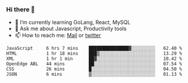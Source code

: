 ### Hi there 👋

- 🌱 I’m currently learning GoLang, React, MySQL
- 💬 Ask me about Javascript, Productivity tools 
- 📫 How to reach me: [Mail](mailto:kvaishak47@gmail.com) or [twitter](https://twitter.com/kvaish4k)

<!--START_SECTION:waka-->

```text
JavaScript     6 hrs 7 mins    ███████████████▓░░░░░░░░░   62.40 %
HTML           1 hr 18 mins    ███▒░░░░░░░░░░░░░░░░░░░░░   13.29 %
XML            1 hr 1 min      ██▓░░░░░░░░░░░░░░░░░░░░░░   10.42 %
OpenEdge ABL   44 mins         ██░░░░░░░░░░░░░░░░░░░░░░░   07.54 %
CSS            26 mins         █░░░░░░░░░░░░░░░░░░░░░░░░   04.50 %
JSON           6 mins          ▒░░░░░░░░░░░░░░░░░░░░░░░░   01.13 %
```

<!--END_SECTION:waka-->
